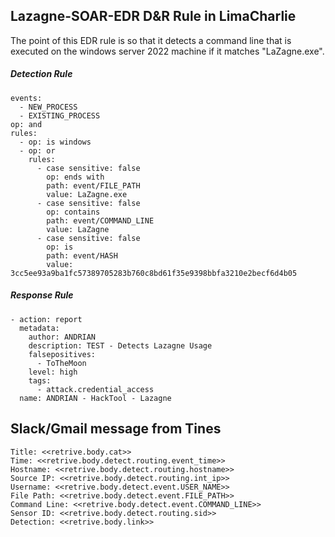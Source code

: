 ## Lazagne-SOAR-EDR D&R Rule in LimaCharlie
The point of this EDR rule is so that it detects a command line that is executed on the windows server 2022 machine if it matches "LaZagne.exe".

##### Detection Rule
```
events:
  - NEW_PROCESS
  - EXISTING_PROCESS
op: and
rules:
  - op: is windows
  - op: or
    rules:
      - case sensitive: false
        op: ends with
        path: event/FILE_PATH
        value: LaZagne.exe
      - case sensitive: false
        op: contains
        path: event/COMMAND_LINE
        value: LaZagne
      - case sensitive: false
        op: is
        path: event/HASH
        value: 3cc5ee93a9ba1fc57389705283b760c8bd61f35e9398bbfa3210e2becf6d4b05
```
##### Response Rule
```
- action: report
  metadata:
    author: ANDRIAN
    description: TEST - Detects Lazagne Usage
    falsepositives:
      - ToTheMoon
    level: high
    tags:
      - attack.credential_access
  name: ANDRIAN - HackTool - Lazagne
```

## Slack/Gmail message from Tines
```
Title: <<retrive.body.cat>>
Time: <<retrive.body.detect.routing.event_time>>
Hostname: <<retrive.body.detect.routing.hostname>>
Source IP: <<retrive.body.detect.routing.int_ip>>
Username: <<retrive.body.detect.event.USER_NAME>>
File Path: <<retrive.body.detect.event.FILE_PATH>>
Command Line: <<retrive.body.detect.event.COMMAND_LINE>>
Sensor ID: <<retrive.body.detect.routing.sid>>
Detection: <<retrive.body.link>>
```
